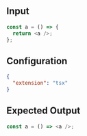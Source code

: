 
## Input
```javascript input
const a = () => {
  return <a />;
};
```

## Configuration
```json configuration
{
  "extension": "tsx"
}
```

## Expected Output
```javascript expected output
const a = () => <a />;
```
